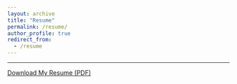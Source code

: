 ```yaml
---
layout: archive
title: "Resume"
permalink: /resume/
author_profile: true
redirect_from:
  - /resume
---
```

<hr>

[Download My Resume (PDF)](https://drive.google.com/file/d/10srxhxflkR3u01BPbfIEMjlwIET92ma0/view?usp=drive_link)


